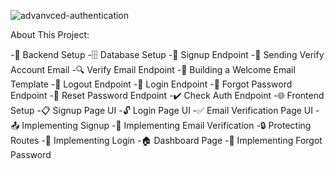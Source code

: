 
![advanvced-authentication](https://github.com/user-attachments/assets/9396d0ef-7c68-46f9-909a-c75187803ad5)


About This Project:

-🔧 Backend Setup
-🗄️ Database Setup
-🔐 Signup Endpoint
-📧 Sending Verify Account Email
-🔍 Verify Email Endpoint
-📄 Building a Welcome Email Template
-🚪 Logout Endpoint
-🔑 Login Endpoint
-🔄 Forgot Password Endpoint
-🔁 Reset Password Endpoint
-✔️ Check Auth Endpoint
-🌐 Frontend Setup
-📋 Signup Page UI
-🔓 Login Page UI
-✅ Email Verification Page UI
-📤 Implementing Signup
-📧 Implementing Email Verification
-🔒 Protecting  Routes
-🔑 Implementing Login
-🏠 Dashboard Page
-🔄 Implementing Forgot Password
